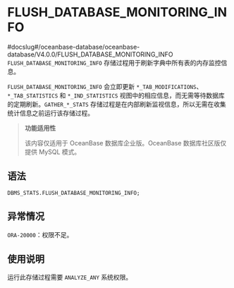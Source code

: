 FLUSH_DATABASE_MONITORING_INFO 
===================================================
#docslug#/oceanbase-database/oceanbase-database/V4.0.0/FLUSH_DATABASE_MONITORING_INFO
`FLUSH_DATABASE_MONITORING_INFO` 存储过程用于刷新字典中所有表的内存监控信息。 

`FLUSH_DATABASE_MONITORING_INFO` 会立即更新 `*_TAB_MODIFICATIONS`、`*_TAB_STATISTICS` 和 `*_IND_STATISTICS` 视图中的相应信息，而无需等待数据库的定期刷新。`GATHER_*_STATS` 存储过程是在内部刷新监视信息，所以无需在收集统计信息之前运行该存储过程。

>**功能适用性**
>
>该内容仅适用于 OceanBase 数据库企业版。OceanBase 数据库社区版仅提供 MySQL 模式。

语法 
-----------------------

```unknow
DBMS_STATS.FLUSH_DATABASE_MONITORING_INFO; 
```



异常情况 
-------------------------

`ORA-20000`：权限不足。

使用说明 
-------------------------

运行此存储过程需要 `ANALYZE_ANY` 系统权限。
